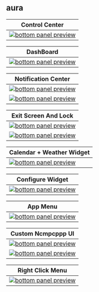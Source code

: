 ## aura

| <b>Control Center</b>                                                                              |
| ------------------------------------------------------------------------------------------------------------------ |
| <a href="#--------"><img src="https://raw.githubusercontent.com/chadcat7/crystal/aura/.github/screenshots/01.jpg" alt="bottom panel preview"></a>|

| <b>DashBoard</b>                                                                                               |
| ------------------------------------------------------------------------------------------------------------------ |
| <a href="#--------"><img src="https://raw.githubusercontent.com/chadcat7/crystal/aura/.github/screenshots/02.jpg" alt="bottom panel preview"></a>|

| <b>Notification Center</b>                                                                                   |
| ------------------------------------------------------------------------------------------------------------------ |
| <a href="#--------"><img src="https://raw.githubusercontent.com/chadcat7/crystal/aura/.github/screenshots/03.jpg" alt="bottom panel preview"></a>|
| <a href="#--------"><img src="https://raw.githubusercontent.com/chadcat7/crystal/aura/.github/screenshots/04.jpg" alt="bottom panel preview"></a>|

| <b>Exit Screen And Lock</b>                                                                            |
| ------------------------------------------------------------------------------------------------------------------ |
| <a href="#--------"><img src="https://raw.githubusercontent.com/chadcat7/crystal/aura/.github/screenshots/07.jpg" alt="bottom panel preview"></a>|
| <a href="#--------"><img src="https://raw.githubusercontent.com/chadcat7/crystal/aura/.github/screenshots/11.jpg" alt="bottom panel preview"></a>|


| <b>Calendar + Weather Widget</b>                                                                                   |
| ------------------------------------------------------------------------------------------------------------------ |
| <a href="#--------"><img src="https://raw.githubusercontent.com/chadcat7/crystal/aura/.github/screenshots/05.jpg" alt="bottom panel preview"></a>|


| <b>Configure Widget</b>                                                                                            |
| ------------------------------------------------------------------------------------------------------------------ |
| <a href="#--------"><img src="https://raw.githubusercontent.com/chadcat7/crystal/aura/.github/screenshots/06.jpg" alt="bottom panel preview"></a>|

| <b>App Menu</b>                                                                                                    |
| ------------------------------------------------------------------------------------------------------------------ |
| <a href="#--------"><img src="https://raw.githubusercontent.com/chadcat7/crystal/aura/.github/screenshots/10.jpg" alt="bottom panel preview"></a>|

| <b>Custom Ncmpcppp UI</b>                                                                                          |
| ------------------------------------------------------------------------------------------------------------------ |
| <a href="#--------"><img src="https://raw.githubusercontent.com/chadcat7/crystal/aura/.github/screenshots/09.jpg" alt="bottom panel preview"></a>|
| <a href="#--------"><img src="https://raw.githubusercontent.com/chadcat7/crystal/aura/.github/screenshots/08.jpg" alt="bottom panel preview"></a>|


| <b>Right Click Menu </b>                                                                                          |
| ------------------------------------------------------------------------------------------------------------------ |
| <a href="#--------"><img src="https://raw.githubusercontent.com/chadcat7/crystal/aura/.github/screenshots/12.jpg" alt="bottom panel preview"></a>|

